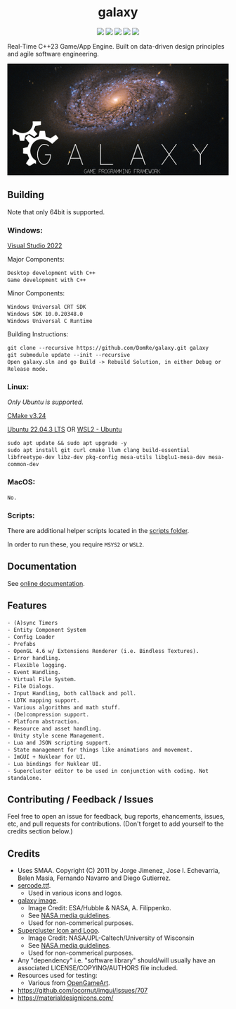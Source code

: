 <h1 align="center">galaxy</h1>

<div align="center">
	<a href="https://ci.appveyor.com/project/reworks/galaxy"><img src="https://ci.appveyor.com/api/projects/status/ww31j6b22u7bo1ua?svg=true" /></a>
	<a href="https://reworks-org.github.io/galaxy/"><img src="https://github.com/reworks-org/galaxy/actions/workflows/doxygen-gh-pages.yml/badge.svg" /></a>
	<a href="https://app.codacy.com/gh/reworks-org/galaxy/dashboard?utm_source=gh&utm_medium=referral&utm_content=&utm_campaign=Badge_grade"><img src="https://app.codacy.com/project/badge/Grade/1cac439022e2417fa82b5dbc2c320030" /></a>
	<a href="https://bestpractices.coreinfrastructure.org/projects/4377"><img src="https://bestpractices.coreinfrastructure.org/projects/4377/badge" /></a>
	<a href="./LICENSE.txt"><img src="https://img.shields.io/badge/license-apache-blue.svg" /></a>
</div>

Real-Time C++23 Game/App Engine. Built on data-driven design principles and agile software engineering. 

![galaxy](logo.png?raw=true "galaxy")

## Building

Note that only 64bit is supported.

### Windows:
[Visual Studio 2022](https://visualstudio.microsoft.com/vs/)

Major Components:
```
Desktop development with C++
Game development with C++
```
Minor Components:
```
Windows Universal CRT SDK
Windows SDK 10.0.20348.0
Windows Universal C Runtime
```
Building Instructions:
```
git clone --recursive https://github.com/DomRe/galaxy.git galaxy
git submodule update --init --recursive
Open galaxy.sln and go Build -> Rebuild Solution, in either Debug or Release mode.
```

### Linux:
*Only Ubuntu is supported.*

[CMake v3.24](https://cmake.org/download/)

[Ubuntu 22.04.3 LTS](https://ubuntu.com/download/desktop) OR [WSL2 - Ubuntu](https://docs.microsoft.com/en-us/windows/wsl/install)

```
sudo apt update && sudo apt upgrade -y
sudo apt install git curl cmake llvm clang build-essential libfreetype-dev libz-dev pkg-config mesa-utils libglu1-mesa-dev mesa-common-dev
```

### MacOS:
```
No.
```

### Scripts:
There are additional helper scripts located in the [scripts folder](https://github.com/DomRe/galaxy/tree/master/scripts).

In order to run these, you require ```MSYS2``` or ```WSL2```.


## Documentation
See [online documentation](https://reworks-org.github.io/galaxy/).


## Features
```
- (A)sync Timers
- Entity Component System
- Config Loader
- Prefabs
- OpenGL 4.6 w/ Extensions Renderer (i.e. Bindless Textures).
- Error handling.
- Flexible logging.
- Event Handling.
- Virtual File System.
- File Dialogs.
- Input Handling, both callback and poll.
- LDTK mapping support.
- Various algorithms and math stuff.
- (De)compression support.
- Platform abstraction.
- Resource and asset handling.
- Unity style scene Management.
- Lua and JSON scripting support.
- State management for things like animations and movement.
- ImGUI + Nuklear for UI.
- Lua bindings for Nuklear UI.
- Supercluster editor to be used in conjunction with coding. Not standalone.
```


## Contributing / Feedback / Issues
Feel free to open an issue for feedback, bug reports, ehancements, issues, etc,
and pull requests for contributions. (Don't forget to add yourself to the credits section below.)


## Credits
* Uses SMAA. Copyright (C) 2011 by Jorge Jimenez, Jose I. Echevarria,  Belen Masia, Fernando Navarro and Diego Gutierrez.
* [sercode.ttf](http://www.dafont.com/secret-code.font).
	* Used in various icons and logos.
* [galaxy image](https://www.nasa.gov/image-feature/goddard/2020/hubble-probes-colorful-galaxy).
	* Image Credit: ESA/Hubble & NASA, A. Filippenko.
	* See [NASA media guidelines](https://www.nasa.gov/multimedia/guidelines/index.html).
	* Used for non-commerical purposes.
* [Supercluster Icon and Logo](https://images.nasa.gov/details-PIA17241).
    * Image Credit: NASA/JPL-Caltech/University of Wisconsin
    * See [NASA media guidelines](https://www.nasa.gov/multimedia/guidelines/index.html).
	* Used for non-commerical purposes.
* Any "dependency" i.e. "software library" should/will usually have an associated LICENSE/COPYING/AUTHORS file included.
* Resources used for testing:
	* Various from [OpenGameArt](https://opengameart.org/).
* https://github.com/ocornut/imgui/issues/707
* https://materialdesignicons.com/